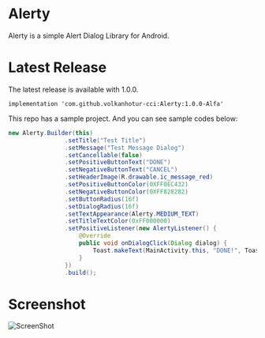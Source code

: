 # Alerty 

Alerty is a simple Alert Dialog Library for Android.

# Latest Release

The latest release is available with 1.0.0.

    implementation 'com.github.volkanhotur-cci:Alerty:1.0.0-Alfa'
    
This repo has a sample project. And you can see sample codes below:

```java
new Alerty.Builder(this)
                .setTitle("Test Title")
                .setMessage("Test Message Dialog")
                .setCancellable(false)
                .setPositiveButtonText("DONE")
                .setNegativeButtonText("CANCEL")
                .setHeaderImage(R.drawable.ic_message_red)
                .setPositiveButtonColor(0XFF0EC432)
                .setNegativeButtonColor(0XFF828282)
                .setButtonRadius(16f)
                .setDialogRadius(16f)
                .setTextAppearance(Alerty.MEDIUM_TEXT)
                .setTitleTextColor(0xFF000000)
                .setPositiveListener(new AlertyListener() {
                    @Override
                    public void onDialogClick(Dialog dialog) {
                        Toast.makeText(MainActivity.this, "DONE!", Toast.LENGTH_SHORT).show();
                    }
                })
                .build();
```

# Screenshot

![ScreenShot](https://github.com/volkanhotur-cci/Alerty/blob/master/Screenshot_1574755161.png)

